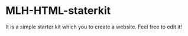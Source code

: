 # MLH-HTML-staterkit
It is a simple starter kit which you to create a website. Feel free to edit it!
